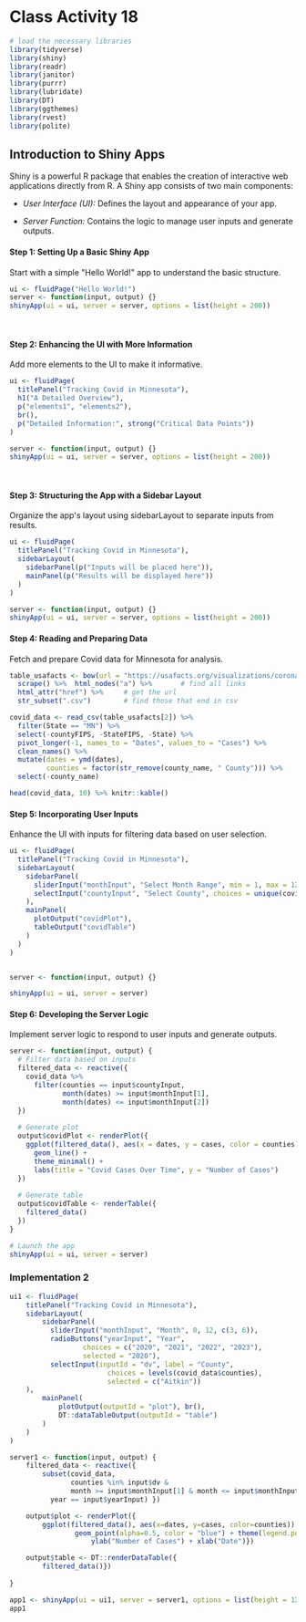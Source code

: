 # Class Activity 18


```r
# load the necessary libraries
library(tidyverse)
library(shiny)
library(readr)
library(janitor)
library(purrr)
library(lubridate)
library(DT)
library(ggthemes)
library(rvest)
library(polite)
```



## Introduction to Shiny Apps

Shiny is a powerful R package that enables the creation of interactive web applications directly from R. A Shiny app consists of two main components:


- *User Interface (UI):* Defines the layout and appearance of your app.

- *Server Function:* Contains the logic to manage user inputs and generate outputs.


#### Step 1: Setting Up a Basic Shiny App

Start with a simple "Hello World!" app to understand the basic structure.



```r
ui <- fluidPage("Hello World!")
server <- function(input, output) {}
shinyApp(ui = ui, server = server, options = list(height = 200))
```


<br>

#### Step 2: Enhancing the UI with More Information

Add more elements to the UI to make it informative.


```r
ui <- fluidPage(
  titlePanel("Tracking Covid in Minnesota"),
  h1("A Detailed Overview"),
  p("elements1", "elements2"),
  br(),
  p("Detailed Information:", strong("Critical Data Points"))
)

server <- function(input, output) {}
shinyApp(ui = ui, server = server, options = list(height = 200))
```

<br>

#### Step 3: Structuring the App with a Sidebar Layout

Organize the app's layout using sidebarLayout to separate inputs from results.


```r
ui <- fluidPage(
  titlePanel("Tracking Covid in Minnesota"),
  sidebarLayout(
    sidebarPanel(p("Inputs will be placed here")),
    mainPanel(p("Results will be displayed here"))
  )
)

server <- function(input, output) {}
shinyApp(ui = ui, server = server, options = list(height = 200))
```

#### Step 4: Reading and Preparing Data

Fetch and prepare Covid data for Minnesota for analysis.


```r
table_usafacts <- bow(url = "https://usafacts.org/visualizations/coronavirus-covid-19-spread-map/state/minnesota") %>%
  scrape() %>%  html_nodes("a") %>%       # find all links
  html_attr("href") %>%     # get the url
  str_subset(".csv")        # find those that end in csv

covid_data <- read_csv(table_usafacts[2]) %>%
  filter(State == "MN") %>%
  select(-countyFIPS, -StateFIPS, -State) %>%
  pivot_longer(-1, names_to = "Dates", values_to = "Cases") %>%
  clean_names() %>%
  mutate(dates = ymd(dates),
         counties = factor(str_remove(county_name, " County"))) %>%
  select(-county_name)

head(covid_data, 10) %>% knitr::kable()
```


#### Step 5: Incorporating User Inputs

Enhance the UI with inputs for filtering data based on user selection.


```r
ui <- fluidPage(
  titlePanel("Tracking Covid in Minnesota"),
  sidebarLayout(
    sidebarPanel(
      sliderInput("monthInput", "Select Month Range", min = 1, max = 12, value = c(3, 6)),
      selectInput("countyInput", "Select County", choices = unique(covid_data$counties))
    ),
    mainPanel(
      plotOutput("covidPlot"),
      tableOutput("covidTable")
    )
  )
)


server <- function(input, output) {}

shinyApp(ui = ui, server = server)
```

#### Step 6: Developing the Server Logic
 
Implement server logic to respond to user inputs and generate outputs.


```r
server <- function(input, output) {
  # Filter data based on inputs
  filtered_data <- reactive({
    covid_data %>%
      filter(counties == input$countyInput, 
             month(dates) >= input$monthInput[1], 
             month(dates) <= input$monthInput[2])
  })
  
  # Generate plot
  output$covidPlot <- renderPlot({
    ggplot(filtered_data(), aes(x = dates, y = cases, color = counties)) +
      geom_line() +
      theme_minimal() +
      labs(title = "Covid Cases Over Time", y = "Number of Cases")
  })
  
  # Generate table
  output$covidTable <- renderTable({
    filtered_data()
  })
}

# Launch the app
shinyApp(ui = ui, server = server)
```



### Implementation 2


```r
ui1 <- fluidPage(
    titlePanel("Tracking Covid in Minnesota"),
    sidebarLayout(
        sidebarPanel(
          sliderInput("monthInput", "Month", 0, 12, c(3, 6)),
          radioButtons("yearInput", "Year",
                  choices = c("2020", "2021", "2022", "2023"),
                  selected = "2020"),
          selectInput(inputId = "dv", label = "County",
                        choices = levels(covid_data$counties),
                        selected = c("Aitkin"))
    ),
        mainPanel(
            plotOutput(outputId = "plot"), br(),
            DT::dataTableOutput(outputId = "table")
        )
    )
)
```




```r
server1 <- function(input, output) {
    filtered_data <- reactive({
        subset(covid_data,
               counties %in% input$dv &
               month >= input$monthInput[1] & month <= input$monthInput[2] & 
          year == input$yearInput) })

    output$plot <- renderPlot({
        ggplot(filtered_data(), aes(x=dates, y=cases, color=counties)) + theme_economist_white()+
                geom_point(alpha=0.5, color = "blue") + theme(legend.position = "none") +
                    ylab("Number of Cases") + xlab("Date")})

    output$table <- DT::renderDataTable({
        filtered_data()})
        
}
```




```r
app1 <- shinyApp(ui = ui1, server = server1, options = list(height = 1200))
app1
```
